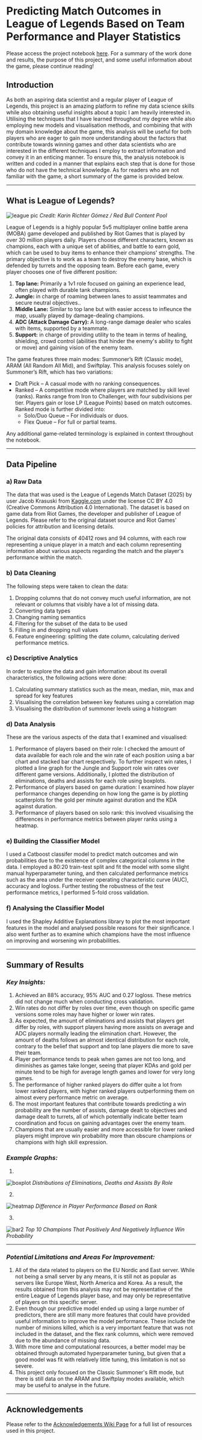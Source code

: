 # Predicting Match Outcomes in League of Legends Based on Team Performance and Player Statistics

Please access the project notebook [here](https://nbviewer.org/github/Mohamed-Aymaan-Zahir/League-of-Legends-Match-Analysis/blob/main/League%20of%20Legends%20Match%20Analysis%20and%20Predictive%20Model.ipynb). For a summary of the work done and results, the purpose of this project, and some useful information about the game, please continue reading!

## Introduction

As both an aspiring data scientist and a regular player of League of Legends, this project is an amazing platform to refine my data science skills while also obtaining useful insights about a topic I am heavily interested in. Utilising the techniques that I have learned throughout my degree while also employing new models and visualisation methods, and combining that with my domain knowledge about the game, this analysis will be useful for both players who are eager to gain more understanding about the factors that contribute towards winning games and other data scientists who are interested in the different techniques I employ to extract information and convey it in an enticing manner. To ensure this, the analysis notebook  is written and coded in a manner that explains each step that is done for those who do not have the technical knowledge. As for readers who are not familiar with the game, a short summary of the game is provided below.

---

## What is League of Legends?
![league pic](league_pic.png)
_Credit: Karin Richter Gómez / Red Bull Content Pool_

League of Legends is a highly popular 5v5 multiplayer online battle arena (MOBA) game developed and published by Riot Games that is played by over 30 million players daily. Players choose different characters, known as champions, each with a unique set of abilities, and battle to earn gold, which can be used to buy items to enhance their champions' strengths. The primary objective is to work as a team to destroy the enemy base, which is defended by turrets and the opposing team. Before each game, every player chooses one of five different position:

1. **Top lane:** Primarily a 1v1 role focused on gaining an experience lead, often played with durable tank champions.
2. **Jungle:** in charge of roaming between lanes to assist teammates and secure neutral objectives..
3. **Middle Lane:** Similar to top lane but with easier access to infleunce the map, usually played by damage-dealing champions.
4. **ADC (Attack Damage Carry):** A long-range damage dealer who scales with items, supported by a teammate.
5. **Support:** in charge of providing utility to the team in terms of healing, shielding, crowd control (abilities that hinder the enemy's ability to fight or move) and gaining vision of the enemy team.

The game features three main modes: Summoner’s Rift (Classic mode), ARAM (All Random All Mid), and Swiftplay. This analysis focuses solely on Summoner’s Rift, which has two variations:

- Draft Pick – A casual mode with no ranking consequences.
- Ranked – A competitive mode where players are matched by skill level (ranks). Ranks range from Iron to Challenger, with four subdivisions per tier. Players gain or lose LP (League Points) based on match outcomes. Ranked mode is further divided into:
    - Solo/Duo Queue – For individuals or duos.
    - Flex Queue – For full or partial teams.

      
Any additional game-related terminology is explained in context throughout the notebook.

---

## Data Pipeline

### a) Raw Data

The data that was used is the League of Legends Match Dataset (2025) by user Jacob Krasuski from [Kaggle.com](https://www.kaggle.com/datasets/jakubkrasuski/league-of-legends-match-dataset-2025) under the license  CC BY 4.0 (Creative Commons Attribution 4.0 International). The dataset is based on game data from Riot Games, the developer and publisher of League of Legends. Please refer to the original dataset source and Riot Games' policies for attribution and licensing details.

The original data consists of 40412 rows and 94 columns, with each row representing a unique player in a match and each column representing information about various aspects regarding the match and the player's performance within the match.

### b) Data Cleaning

The following steps were taken to clean the data:

1. Dropping columns that do not convey much useful information, are not relevant or columns that visibly have a lot of missing data.
2. Converting data types
3. Changing naming semantics
4. Filtering for the subset of the data to be used
5. Filling in and dropping null values
6. Feature engineering: splitting the date column, calculating derived performance metrics.

### c) Descriptive Analytics

In order to explore the data and gain information about its overall characteristics, the following actions were done:

1. Calculating summary statistics such as the mean, median, min, max and spread for key features
2. Visualising the correlation between key features using a correlation map
3. Visualising the distribution of summoner levels using a histogram

### d) Data Analysis

These are the various aspects of the data that I examined and visualised:

1. Performance of players based on their role: I checked the amount of data available for each role and the win rate of each position using a bar chart and stacked bar chart respectively. To further inspect win rates, I plotted a line graph for the Jungle and Support role win rates over different game versions. Additionally, I plotted the distribution of eliminations, deaths and assists for each role using boxplots.
2. Performance of players based on game duration: I examined how player performance changes depending on how long the game is by plotting scatterplots for the gold per minute against duration and the KDA against duration.
3. Performance of players based on solo rank: this involved visualising the differences in performance metrics between player ranks using a heatmap.


### e) Building the Classifier Model

I used a Catboost classifer model to predict match outcomes and win probabilities due to the existence of complex categorical columns in the data. I employed a 80:20 train-test split and fit the model with some slight manual hyperparameter tuning, and then calculated performance metrics such as the area under the receiver operating characteristic curve (AUC), accuracy and logloss. Further testing the robustness of the test performance metrics, I performed 5-fold cross validation.

### f) Analysing the Classifier Model

I used the Shapley Additive Explanations library to plot the most important features in the model and analysed possible reasons for their significance. I also went further as to examine which champions have the most influence on improving and worsening win probabilities.

---
## Summary of Results

### **_Key Insights:_**
1. Achieved an 88% accuracy, 95% AUC and 0.27 logloss. These metrics did not change much when conducting cross validation.
2. Win rates do not differ by roles over time, even though on specific game versions some roles may have higher or lower win rates.
4. As expected, the amount of eliminations and assists that players get differ by roles, with support players having more assists on average and ADC players normally leading the elimination chart. However, the amount of deaths follows an almost identical distribution for each role, contrary to the belief that support and top lane players die more to save their team.
5. Player performance tends to peak when games are not too long, and diminishes as games take longer, seeing that player KDAs and gold per minute tend to be high for average length games and lower for very long games.
6. The performance of higher ranked players do differ quite a lot from lower ranked players, with higher ranked players outperforming them on almost every performance metric on average.
7. The most important features that contribute towards predicting a win probability are the number of assists, damage dealt to objectives and damage dealt to turrets, all of which potentially indicate better team coordination and focus on gaining advantages over the enemy team.
8. Champions that are usually easier and more accessible for lower ranked players might improve win probability more than obscure champions or champions with high skill expression.

### **_Example Graphs:_**

1.
 ![boxplot](boxplot.png)
_Distributions of Eliminations, Deaths and Assists By Role_

2.
![heatmap](heatmap.png)
_Difference in Player Performance Based on Rank_

3.
![bar2](bar2.png)
_Top 10 Champions That Positively And Negatively Influence Win Probability_

---

### **_Potential Limitations and Areas For Improvement:_**
1. All of the data related to players on the EU Nordic and East server. While not being a small server by any means, it is still not as popular as servers like Europe West, North America and Korea. As a result, the results obtained from this analysis may not be representative of the entire League of Legends player base, and may only be representative of players on this specific server.
2. Even though our predictive model ended up using a large number of predictors, there are still many more features that could have provided useful information to improve the model performance. These include the number of minions killed, which is a very important feature that was not included in the dataset, and the flex rank columns, which were removed due to the abundance of missing data.
3. With more time and computational resources, a better model may be obtained through automated hyperparameter tuning, but given that a good model was fit with relatively little tuning, this limitation is not so severe.
4. This project only focused on the Classic Summoner's Rift mode, but there is still data on the ARAM and Swiftplay modes available, which may be useful to analyse in the future.

---

## Acknowledgements

Please refer to the [Acknowledgements Wiki Page](https://github.com/aymaan-kj/League-of-Legends-Match-Analysis/wiki/Acknowledgements) for a full list of resources used in this project.
